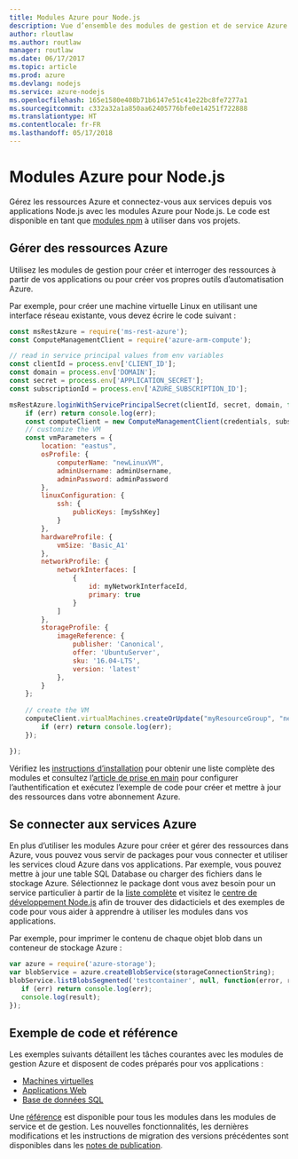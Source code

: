 ```yaml
---
title: Modules Azure pour Node.js
description: Vue d’ensemble des modules de gestion et de service Azure pour Node.js
author: rloutlaw
ms.author: routlaw
manager: routlaw
ms.date: 06/17/2017
ms.topic: article
ms.prod: azure
ms.devlang: nodejs
ms.service: azure-nodejs
ms.openlocfilehash: 165e1580e408b71b6147e51c41e22bc8fe7277a1
ms.sourcegitcommit: c332a32a1a850aa62405776bfe0e14251f722888
ms.translationtype: HT
ms.contentlocale: fr-FR
ms.lasthandoff: 05/17/2018
---
```

# <a name="azure-modules-for-nodejs"></a>Modules Azure pour Node.js

Gérez les ressources Azure et connectez-vous aux services depuis vos applications Node.js avec les modules Azure pour Node.js. Le code est disponible en tant que [modules npm](node-sdk-azure-install.md) à utiliser dans vos projets. 

## <a name="manage-azure-resources"></a>Gérer des ressources Azure

Utilisez les modules de gestion pour créer et interroger des ressources à partir de vos applications ou pour créer vos propres outils d’automatisation Azure. 

Par exemple, pour créer une machine virtuelle Linux en utilisant une interface réseau existante, vous devez écrire le code suivant :

```javascript
const msRestAzure = require('ms-rest-azure');
const ComputeManagementClient = require('azure-arm-compute');

// read in service principal values from env variables
const clientId = process.env['CLIENT_ID'];
const domain = process.env['DOMAIN'];
const secret = process.env['APPLICATION_SECRET'];
const subscriptionId = process.env['AZURE_SUBSCRIPTION_ID'];

msRestAzure.loginWithServicePrincipalSecret(clientId, secret, domain, function (err, credentials, subscriptions) {
    if (err) return console.log(err);
    const computeClient = new ComputeManagementClient(credentials, subscriptionId);
    // customize the VM 
    const vmParameters = {
        location: "eastus",
        osProfile: {
            computerName: "newLinuxVM",
            adminUsername: adminUsername,
            adminPassword: adminPassword
        },
        linuxConfiguration: {
            ssh: {
                publicKeys: [mySshKey]
            }
        },
        hardwareProfile: {
            vmSize: 'Basic_A1'
        },
        networkProfile: {
            networkInterfaces: [
                {
                    id: myNetworkInterfaceId,
                    primary: true
                }
            ]
        },
        storageProfile: {
            imageReference: {
                publisher: 'Canonical',
                offer: 'UbuntuServer',
                sku: '16.04-LTS',
                version: 'latest'
            },
        }
    };
 
    // create the VM
    computeClient.virtualMachines.createOrUpdate("myResourceGroup", "newLinuxVM", vmParameters, function (err, data) {
        if (err) return console.log(err);
    });

});
```

Vérifiez les [instructions d’installation](node-sdk-azure-install.md) pour obtenir une liste complète des modules et consultez l’[article de prise en main](node-sdk-azure-get-started.md) pour configurer l’authentification et exécutez l’exemple de code pour créer et mettre à jour des ressources dans votre abonnement Azure. 

## <a name="connect-to-azure-services"></a>Se connecter aux services Azure

En plus d’utiliser les modules Azure pour créer et gérer des ressources dans Azure, vous pouvez vous servir de packages pour vous connecter et utiliser les services cloud Azure dans vos applications. Par exemple, vous pouvez mettre à jour une table SQL Database ou charger des fichiers dans le stockage Azure. Sélectionnez le package dont vous avez besoin pour un service particulier à partir de la [liste complète](node-sdk-azure-install.md) et visitez le [centre de développement Node.js](https://azure.microsoft.com/develop/nodejs/) afin de trouver des didacticiels et des exemples de code pour vous aider à apprendre à utiliser les modules dans vos applications.

Par exemple, pour imprimer le contenu de chaque objet blob dans un conteneur de stockage Azure :

```javascript
var azure = require('azure-storage');
var blobService = azure.createBlobService(storageConnectionString);
blobService.listBlobsSegmented('testcontainer', null, function(error, result, response) {
   if (err) return console.log(err);
   console.log(result);
});
```

## <a name="sample-code-and-reference"></a>Exemple de code et référence

Les exemples suivants détaillent les tâches courantes avec les modules de gestion Azure et disposent de codes préparés pour vos applications :

- [Machines virtuelles](node-samples-services-compute.md)
- [Applications Web](node-samples-services-web-and-mobile.md)
- [Base de données SQL](node-samples-services-database.md)
   
Une [référence](https://docs.microsoft.com/javascript/api) est disponible pour tous les modules dans les modules de service et de gestion. Les nouvelles fonctionnalités, les dernières modifications et les instructions de migration des versions précédentes sont disponibles dans les [notes de publication](https://github.com/Azure/azure-sdk-for-node/releases).